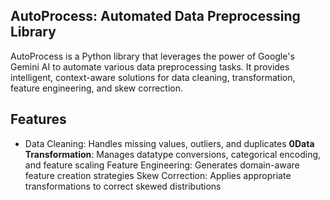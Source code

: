 ## AutoProcess: Automated Data Preprocessing Library

AutoProcess is a Python library that leverages the power of Google's Gemini AI to automate various data preprocessing tasks. It provides intelligent, context-aware solutions for data cleaning, transformation, feature engineering, and skew correction.


## Features

- Data Cleaning: Handles missing values, outliers, and duplicates
**0Data Transformation**: Manages datatype conversions, categorical encoding, and feature scaling
Feature Engineering: Generates domain-aware feature creation strategies
Skew Correction: Applies appropriate transformations to correct skewed distributions
